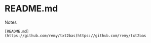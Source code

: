 # README.md

Notes
```
[README.md](https://github.com/remy/txt2bas)https://github.com/remy/txt2bas
```
